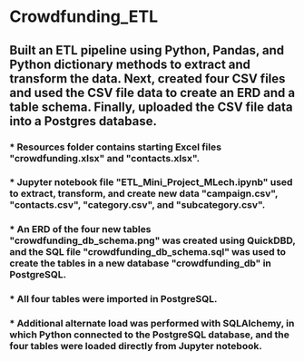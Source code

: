 # Crowdfunding_ETL
## Built an ETL pipeline using Python, Pandas, and Python dictionary methods to extract and transform the data. Next, created four CSV files and used the CSV file data to create an ERD and a table schema. Finally, uploaded the CSV file data into a Postgres database.
### * Resources folder contains starting Excel files "crowdfunding.xlsx" and "contacts.xlsx".
### * Jupyter notebook file "ETL_Mini_Project_MLech.ipynb" used to extract, transform, and create new data "campaign.csv", "contacts.csv", "category.csv", and "subcategory.csv".
### * An ERD of the four new tables "crowdfunding_db_schema.png" was created using QuickDBD, and the SQL file "crowdfunding_db_schema.sql" was used to create the tables in a new database "crowdfunding_db" in PostgreSQL.
### * All four tables were imported in PostgreSQL.
### * Additional alternate load was performed with SQLAlchemy, in which Python connected to the PostgreSQL database, and the four tables were loaded directly from Jupyter notebook.